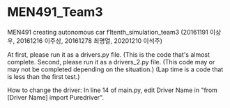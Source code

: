 # MEN491_Team3
MEN491 creating autonomous car f1tenth_simulation_team3 (20161191 이상우, 20161216 이주상, 20161278 최명열, 20201210 이석주)

At first, please run it as a drivers.py file. (This is the code that's almost complete. Second, please run it as a drivers_2.py file. (This code may or may not be completed depending on the situation.) (Lap time is a code that is less than the first test.)

How to change the driver: In line 14 of main.py, edit Driver Name in "from [Driver Name] import Puredriver".
